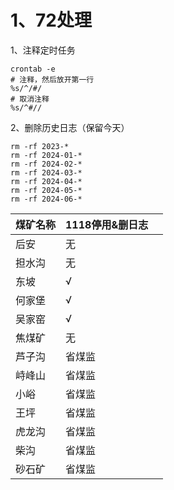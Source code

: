 # 1、72处理

1、注释定时任务

```shell
crontab -e
# 注释，然后放开第一行
%s/^/#/
# 取消注释
%s/^#//
```

2、删除历史日志（保留今天）

```shell
rm -rf 2023-*
rm -rf 2024-01-*
rm -rf 2024-02-*
rm -rf 2024-03-*
rm -rf 2024-04-*
rm -rf 2024-05-*
rm -rf 2024-06-*
```


| 煤矿名称 | 1118停用&删日志 |     |
| ---- | ---------- | --- |
| 后安   | 无          |     |
| 担水沟  | 无          |     |
| 东坡   | √          |     |
| 何家堡  | √          |     |
| 吴家窑  | √          |     |
| 焦煤矿  | 无          |     |
| 芦子沟  | 省煤监        |     |
| 峙峰山  | 省煤监        |     |
| 小峪   | 省煤监        |     |
| 王坪   | 省煤监        |     |
| 虎龙沟  | 省煤监        |     |
| 柴沟   | 省煤监        |     |
| 砂石矿  | 省煤监        |     |
